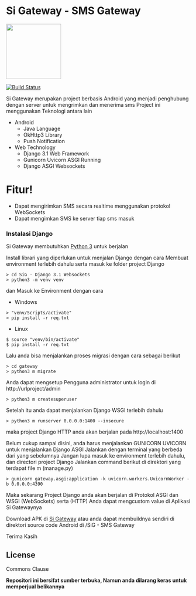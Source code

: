 # Si Gateway - SMS Gateway

<img src="https://i.ibb.co/ThJLfNF/si.png" width="150" />

[![Build Status](https://travis-ci.org/joemccann/dillinger.svg?branch=master)](https://travis-ci.org/joemccann/dillinger)

Si Gateway merupakan project berbasis Android yang menjadi penghubung dengan server untuk mengrimkan dan menerima sms
Project ini menggunakan Teknologi antara lain

- Android
  - Java Language
  - OkHttp3 Library
  - Push Notification
- Web Technology
  - Django 3.1 Web Framework
  - Gunicorn Uvicorn ASGI Running
  - Django ASGI Websockets 

# Fitur!
  - Dapat mengirimkan SMS secara realtime menggunakan protokol WebSockets
  - Dapat mengimkan SMS ke server tiap sms masuk

### Instalasi Django

Si Gateway membutuhkan [Python 3](https://python.org/) untuk berjalan

Install librari yang diperlukan untuk menjalan Django dengan cara
Membuat environment terlebih dahulu serta masuk ke folder project Django
```
> cd SiG - Django 3.1 Websockets
> python3 -m venv venv 
```

dan Masuk ke Environment dengan cara
- Windows
```
> "venv/Scripts/activate"
> pip install -r req.txt
```
- Linux
```
$ source "venv/bin/activate"
$ pip install -r req.txt
```

Lalu anda bisa menjalankan proses migrasi dengan cara sebagai berikut

```
> cd gateway
> python3 m migrate
```

Anda dapat mengsetup Pengguna administrator untuk login di
http://urlproject/admin

```
> python3 m createsuperuser
```

Setelah itu anda dapat menjalankan Django WSGI terlebih dahulu
```
> python3 m runserver 0.0.0.0:1400 --insecure
```
maka project Django HTTP anda akan berjalan pada http://localhost:1400

Belum cukup sampai disini, anda harus menjalankan GUNICORN UVICORN untuk menjalankan Django ASGI
Jalankan dengan terminal yang berbeda dari yang sebelumnya
Jangan lupa masuk ke environment terlebih dahulu, dan directori project Django
Jalankan command berikut di direktori yang terdapat file m (manage.py)
```
> gunicorn gateway.asgi:application -k uvicorn.workers.UvicornWorker -b 0.0.0.0:4390
```

Maka sekarang Project Django anda akan berjalan di Protokol ASGI dan WSGI (WebSockets) serta (HTTP)
Anda dapat mengcustom value di Aplikasi Si Gatewaynya

Download APK di [Si Gateway](https://github.com/ansoridev/Si-Gateway/raw/main/sigateway.apk)
atau anda dapat membuildnya sendiri di direktori source code Android di /SiG - SMS Gateway

Terima Kasih

License
----
Commons Clause

**Repositori ini bersifat sumber terbuka, Namun anda dilarang keras untuk memperjual belikannya**

